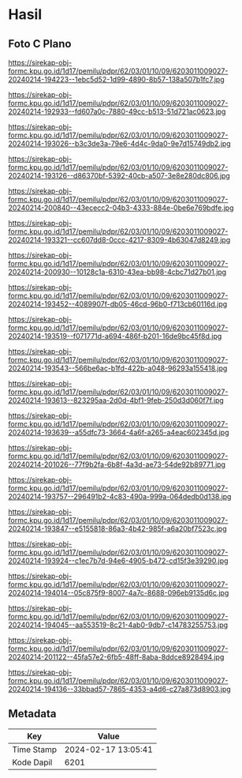 # Hasil

## Foto C Plano

https://sirekap-obj-formc.kpu.go.id/1d17/pemilu/pdpr/62/03/01/10/09/6203011009027-20240214-194223--1ebc5d52-1d99-4890-8b57-138a507b1fc7.jpg

https://sirekap-obj-formc.kpu.go.id/1d17/pemilu/pdpr/62/03/01/10/09/6203011009027-20240214-192933--fd607a0c-7880-49cc-b513-51d721ac0623.jpg

https://sirekap-obj-formc.kpu.go.id/1d17/pemilu/pdpr/62/03/01/10/09/6203011009027-20240214-193026--b3c3de3a-79e6-4d4c-9da0-9e7d15749db2.jpg

https://sirekap-obj-formc.kpu.go.id/1d17/pemilu/pdpr/62/03/01/10/09/6203011009027-20240214-193126--d86370bf-5392-40cb-a507-3e8e280dc806.jpg

https://sirekap-obj-formc.kpu.go.id/1d17/pemilu/pdpr/62/03/01/10/09/6203011009027-20240214-200840--43ececc2-04b3-4333-884e-0be6e769bdfe.jpg

https://sirekap-obj-formc.kpu.go.id/1d17/pemilu/pdpr/62/03/01/10/09/6203011009027-20240214-193321--cc607dd8-0ccc-4217-8309-4b63047d8249.jpg

https://sirekap-obj-formc.kpu.go.id/1d17/pemilu/pdpr/62/03/01/10/09/6203011009027-20240214-200930--10128c1a-6310-43ea-bb98-4cbc71d27b01.jpg

https://sirekap-obj-formc.kpu.go.id/1d17/pemilu/pdpr/62/03/01/10/09/6203011009027-20240214-193452--4089907f-db05-46cd-96b0-f713cb60116d.jpg

https://sirekap-obj-formc.kpu.go.id/1d17/pemilu/pdpr/62/03/01/10/09/6203011009027-20240214-193519--f071771d-a694-486f-b201-16de9bc45f8d.jpg

https://sirekap-obj-formc.kpu.go.id/1d17/pemilu/pdpr/62/03/01/10/09/6203011009027-20240214-193543--566be6ac-b1fd-422b-a048-96293a155418.jpg

https://sirekap-obj-formc.kpu.go.id/1d17/pemilu/pdpr/62/03/01/10/09/6203011009027-20240214-193613--823295aa-2d0d-4bf1-9feb-250d3d060f7f.jpg

https://sirekap-obj-formc.kpu.go.id/1d17/pemilu/pdpr/62/03/01/10/09/6203011009027-20240214-193639--a55dfc73-3664-4a6f-a265-a4eac602345d.jpg

https://sirekap-obj-formc.kpu.go.id/1d17/pemilu/pdpr/62/03/01/10/09/6203011009027-20240214-201026--77f9b2fa-6b8f-4a3d-ae73-54de92b89771.jpg

https://sirekap-obj-formc.kpu.go.id/1d17/pemilu/pdpr/62/03/01/10/09/6203011009027-20240214-193757--296491b2-4c83-490a-999a-064dedb0d138.jpg

https://sirekap-obj-formc.kpu.go.id/1d17/pemilu/pdpr/62/03/01/10/09/6203011009027-20240214-193847--e5155818-86a3-4b42-985f-a6a20bf7523c.jpg

https://sirekap-obj-formc.kpu.go.id/1d17/pemilu/pdpr/62/03/01/10/09/6203011009027-20240214-193924--c1ec7b7d-94e6-4905-b472-cd15f3e39290.jpg

https://sirekap-obj-formc.kpu.go.id/1d17/pemilu/pdpr/62/03/01/10/09/6203011009027-20240214-194014--05c875f9-8007-4a7c-8688-096eb9135d6c.jpg

https://sirekap-obj-formc.kpu.go.id/1d17/pemilu/pdpr/62/03/01/10/09/6203011009027-20240214-194045--aa553519-8c21-4ab0-9db7-c14783255753.jpg

https://sirekap-obj-formc.kpu.go.id/1d17/pemilu/pdpr/62/03/01/10/09/6203011009027-20240214-201122--45fa57e2-6fb5-48ff-8aba-8ddce8928494.jpg

https://sirekap-obj-formc.kpu.go.id/1d17/pemilu/pdpr/62/03/01/10/09/6203011009027-20240214-194136--33bbad57-7865-4353-a4d6-c27a873d8903.jpg


## Metadata

| Key        | Value               |
| ---------- | ------------------- |
| Time Stamp | 2024-02-17 13:05:41 |
| Kode Dapil | 6201                |



